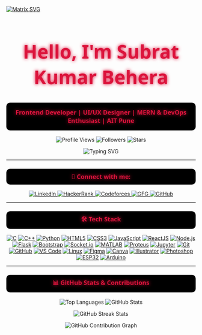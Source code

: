 
  [![Matrix SVG](https://raw.githubusercontent.com/rodrigograca31/rodrigograca31/master/matrix.svg)](https://www.youtube.com/watch?v=SDkAGkd4NLc) 
<h1 align="center" style="font-size: 50px; color: #DC143C; text-shadow: 0 0 10px #DC143C; font-family: 'Segoe UI', sans-serif;">
   Hello, I'm Subrat Kumar Behera
</h1>

<h3 align="center" style="font-family: 'Segoe UI', sans-serif; background-color:#000000; padding: 15px; border-radius: 10px; color: #DC143C; text-shadow: 0 0 10px #DC143C;">
  Frontend Developer | UI/UX Designer | MERN & DevOps Enthusiast | AIT Pune 
</h3>

<p align="center">
  <img src="https://komarev.com/ghpvc/?username=Subratkb02&label=Profile%20views&color=DC143C&style=flat" alt="Profile Views" />
  <img src="https://img.shields.io/github/followers/Subratkb02?label=Follow%20Me&color=DC143C&style=flat-square" alt="Followers">
  <img src="https://img.shields.io/github/stars/Subratkb02?label=Stars&color=DC143C&style=flat-square" alt="Stars">
</p>

<div align="center">
  <img src="https://readme-typing-svg.herokuapp.com?font=Black+Ops+One&color=DC143C&size=26&center=true&vCenter=true&width=600&lines=Frontend+Developer;UI%2FUX+Designer;Graphic+Designer;MERN+Stack+Enthusiast;AWS+%26+DevOps+Learner;ESP32+%7C+IoT+Builder;Open+Source+Contributor" alt="Typing SVG" />

</div>

---

<h3 align="center" style="font-family: 'Segoe UI', sans-serif; background-color:#000000; padding: 10px; border-radius: 10px; color: #DC143C; text-shadow: 0 0 10px #DC143C;">
  🔗 Connect with me:
</h3>
<p align="center">
  <a href="https://linkedin.com/in/subratkb02" target="_blank">
    <img src="https://img.shields.io/badge/LinkedIn-%230077B5.svg?style=for-the-badge&logo=linkedin&logoColor=white" alt="LinkedIn">
  </a>
  <a href="https://www.hackerrank.com/subratk1802" target="_blank">
    <img src="https://img.shields.io/badge/Hackerrank-2EC866.svg?style=for-the-badge&logo=hackerrank&logoColor=white" alt="HackerRank">
  </a>
  <a href="https://codeforces.com/profile/subrat_kb" target="_blank">
    <img src="https://img.shields.io/badge/Codeforces-%231E1E2E.svg?style=for-the-badge&logo=codeforces&logoColor=white" alt="Codeforces">
  </a>
  <a href="https://auth.geeksforgeeks.org/user/captain_nimbus/" target="_blank">
    <img src="https://img.shields.io/badge/GFG-%2300C853.svg?style=for-the-badge&logo=geeksforgeeks&logoColor=white" alt="GFG">
  </a>
  <a href="https://github.com/Subratkb02" target="_blank">
    <img src="https://img.shields.io/badge/GitHub-171515.svg?style=for-the-badge&logo=github&logoColor=white" alt="GitHub">
  </a>
</p>

---

<h3 align="center" style="font-family: 'Segoe UI', sans-serif; background-color:#000000; padding: 10px; border-radius: 10px; color: #DC143C; text-shadow: 0 0 10px #DC143C;">
  🛠️ Tech Stack
</h3>

<p align="Center">
  <!-- Languages -->
  <a href="#"><img src="https://img.shields.io/badge/C-00599C?style=for-the-badge&logo=c&logoColor=white" alt="C"></a>
  <a href="#"><img src="https://img.shields.io/badge/C++-00599C?style=for-the-badge&logo=c%2B%2B&logoColor=white" alt="C++"></a>
  <a href="#"><img src="https://img.shields.io/badge/Python-3776AB?style=for-the-badge&logo=python&logoColor=white" alt="Python"></a>
  <a href="#"><img src="https://img.shields.io/badge/HTML5-E34F26?style=for-the-badge&logo=html5&logoColor=white" alt="HTML5"></a>
  <a href="#"><img src="https://img.shields.io/badge/CSS3-1572B6?style=for-the-badge&logo=css3&logoColor=white" alt="CSS3"></a>
  <a href="#"><img src="https://img.shields.io/badge/JavaScript-F7DF1E?style=for-the-badge&logo=javascript&logoColor=black" alt="JavaScript"></a>
  <a href="#"><img src="https://img.shields.io/badge/ReactJS-61DAFB?style=for-the-badge&logo=react&logoColor=black" alt="ReactJS"></a>
  <a href="#"><img src="https://img.shields.io/badge/Node.js-339933?style=for-the-badge&logo=node.js&logoColor=white" alt="Node.js"></a>
  <a href="#"><img src="https://img.shields.io/badge/Flask-000000?style=for-the-badge&logo=flask&logoColor=white" alt="Flask"></a>
  <a href="#"><img src="https://img.shields.io/badge/Bootstrap-7952B3?style=for-the-badge&logo=bootstrap&logoColor=white" alt="Bootstrap"></a>
  <a href="#"><img src="https://img.shields.io/badge/Socket.io-010101?style=for-the-badge&logo=socket.io&logoColor=white" alt="Socket.io"></a>
  <a href="#"><img src="https://img.shields.io/badge/MATLAB-0076A8?style=for-the-badge&logo=mathworks&logoColor=white" alt="MATLAB"></a>
  <a href="#"><img src="https://img.shields.io/badge/Proteus-009688?style=for-the-badge" alt="Proteus"></a>
  <a href="#"><img src="https://img.shields.io/badge/Jupyter-F37626?style=for-the-badge&logo=jupyter&logoColor=white" alt="Jupyter"></a>
  <a href="#"><img src="https://img.shields.io/badge/Git-F05032?style=for-the-badge&logo=git&logoColor=white" alt="Git"></a>
  <a href="#"><img src="https://img.shields.io/badge/GitHub-181717?style=for-the-badge&logo=github&logoColor=white" alt="GitHub"></a>
  <a href="#"><img src="https://img.shields.io/badge/VS%20Code-007ACC?style=for-the-badge&logo=visual-studio-code&logoColor=white" alt="VS Code"></a>
  <a href="#"><img src="https://img.shields.io/badge/Linux-FCC624?style=for-the-badge&logo=linux&logoColor=black" alt="Linux"></a>
  <a href="#"><img src="https://img.shields.io/badge/Figma-F24E1E?style=for-the-badge&logo=figma&logoColor=white" alt="Figma"></a>
  <a href="#"><img src="https://img.shields.io/badge/Canva-00C4CC?style=for-the-badge&logo=canva&logoColor=white" alt="Canva"></a>
  <a href="#"><img src="https://img.shields.io/badge/Adobe%20Illustrator-FF9A00?style=for-the-badge&logo=adobe-illustrator&logoColor=white" alt="Illustrator"></a>
  <a href="#"><img src="https://img.shields.io/badge/Adobe%20Photoshop-31A8FF?style=for-the-badge&logo=adobe-photoshop&logoColor=white" alt="Photoshop"></a>
  <a href="#"><img src="https://img.shields.io/badge/ESP32-323330?style=for-the-badge" alt="ESP32"></a>
  <a href="#"><img src="https://img.shields.io/badge/Arduino-00979D?style=for-the-badge&logo=arduino&logoColor=white" alt="Arduino"></a>
</p>


---

<h3 align="center" style="font-family: 'Segoe UI', sans-serif; background-color:#000000; padding: 10px; border-radius: 10px; color: #DC143C; text-shadow: 0 0 10px #DC143C;">📊 GitHub Stats & Contributions</h3>

<p align="center">
  <img src="https://github-readme-stats.vercel.app/api/top-langs?username=Subratkb02&show_icons=true&locale=en&layout=compact&bg_color=000000&title_color=DC143C&text_color=FFFFFF&icon_color=DC143C&hide_border=true" alt="Top Languages"/>
  <img src="https://github-readme-stats.vercel.app/api?username=Subratkb02&show_icons=true&locale=en&bg_color=000000&title_color=DC143C&text_color=FFFFFF&icon_color=DC143C&hide_border=true" alt="GitHub Stats"/>
</p>

<div align="center">
  <img src="https://github-readme-streak-stats.herokuapp.com/?user=Subratkb02&theme=dark&background=000000&stroke=FFFFFF&ring=DC143C&fire=DC143C&currStreakNum=DC143C&sideNums=DC143C&currStreakLabel=DC143C&sideLabels=DC143C&dates=DC143C&hide_border=true" alt="GitHub Streak Stats"/>
</div>

<p align="center">
  <img src="https://github-readme-activity-graph.vercel.app/graph?username=Subratkb02&custom_title=Subrat's%20Contribution%20Graph&bg_color=000000&color=DC143C&line=FFFFFF&point=DC143C&area=true&hide_border=true" alt="GitHub Contribution Graph"/>
</p>
